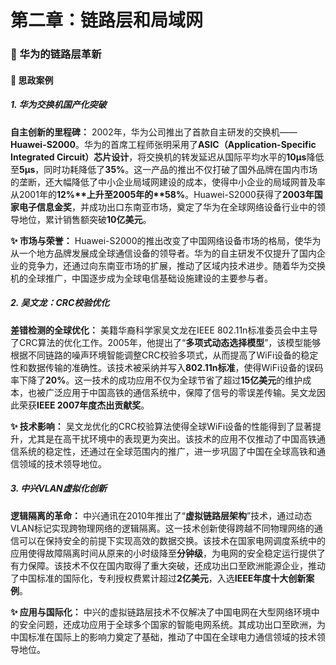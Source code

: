 # **第二章：链路层和局域网**

### **🔐 华为的链路层革新**

#### **📌 思政案例**

##### **1. 华为交换机国产化突破**

**自主创新的里程碑：** 2002年，华为公司推出了首款自主研发的交换机——**Huawei-S2000**。华为的首席工程师张明采用了**ASIC（Application-Specific Integrated Circuit）芯片设计**，将交换机的转发延迟从国际平均水平的**10μs**降低至**5μs**，同时功耗降低了**35%**。这一产品的推出不仅打破了国外品牌在国内市场的垄断，还大幅降低了中小企业局域网建设的成本，使得中小企业的局域网普及率从2001年的**12%\**上升至2005年的\**58%**。Huawei-S2000获得了**2003年国家电子信息金奖**，并成功出口东南亚市场，奠定了华为在全球网络设备行业中的领导地位，累计销售额突破**10亿美元**。

**✨ 市场与荣誉：** Huawei-S2000的推出改变了中国网络设备市场的格局，使华为从一个地方品牌发展成全球通信设备的领导者。华为的自主研发不仅提升了国内企业的竞争力，还通过向东南亚市场的扩展，推动了区域内技术进步。随着华为交换机的全球推广，中国逐步成为全球电信基础设施建设的主要参与者。

##### **2. 吴文龙：CRC校验优化**

**差错检测的全球优化：** 美籍华裔科学家吴文龙在IEEE 802.11n标准委员会中主导了CRC算法的优化工作。2005年，他提出了“**多项式动态选择模型**”，该模型能够根据不同链路的噪声环境智能调整CRC校验多项式，从而提高了WiFi设备的稳定性和数据传输的准确性。该技术被采纳并写入**802.11n标准**，使得WiFi设备的误码率下降了**20%**。这一技术的成功应用不仅为全球节省了超过**15亿美元**的维护成本，也被广泛应用于中国高铁的通信系统中，保障了信号的零误差传输。吴文龙因此荣获**IEEE 2007年度杰出贡献奖**。

**✨ 技术影响：** 吴文龙优化的CRC校验算法使得全球WiFi设备的性能得到了显著提升，尤其是在高干扰环境中的表现更为突出。该技术的应用不仅推动了中国高铁通信系统的稳定性，还通过在全球范围内的推广，进一步巩固了中国在全球高铁和通信领域的技术领导地位。

##### **3. 中兴VLAN虚拟化创新**

**逻辑隔离的革命：** 中兴通讯在2010年推出了“**虚拟链路层架构**”技术，通过动态VLAN标记实现跨物理网络的逻辑隔离。这一技术创新使得跨越不同物理网络的通信可以在保持安全的前提下实现高效的数据交换。该技术在国家电网调度系统中的应用使得故障隔离时间从原来的小时级降至**分钟级**，为电网的安全稳定运行提供了有力保障。该技术不仅在国内取得了重大突破，还成功出口至欧洲能源企业，推动了中国标准的国际化，专利授权费累计超过**2亿美元**，入选**IEEE年度十大创新案例**。

**✨ 应用与国际化：** 中兴的虚拟链路层技术不仅解决了中国电网在大型网络环境中的安全问题，还成功应用于全球多个国家的智能电网系统。其成功出口至欧洲，为中国标准在国际上的影响力奠定了基础，推动了中国在全球电力通信领域的技术领导地位。